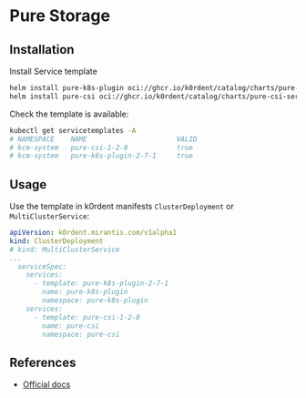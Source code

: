 # Pure Storage

## Installation
Install Service template
~~~bash
helm install pure-k8s-plugin oci://ghcr.io/k0rdent/catalog/charts/pure-k8s-plugin-service-template
helm install pure-csi oci://ghcr.io/k0rdent/catalog/charts/pure-csi-service-template
~~~

Check the template is available:
~~~bash
kubectl get servicetemplates -A
# NAMESPACE    NAME                      VALID
# kcm-system   pure-csi-1-2-0            true
# kcm-system   pure-k8s-plugin-2-7-1     true
~~~

## Usage
Use the template in k0rdent manifests `ClusterDeployment` or `MultiClusterService`:
~~~yaml
apiVersion: k0rdent.mirantis.com/v1alpha1
kind: ClusterDeployment
# kind: MultiClusterService
...
  serviceSpec:
    services:
      - template: pure-k8s-plugin-2-7-1
        name: pure-k8s-plugin
        namespace: pure-k8s-plugin
    services:
      - template: pure-csi-1-2-0
        name: pure-csi
        namespace: pure-csi
~~~

## References
- [Official docs](https://github.com/purestorage/helm-charts)
